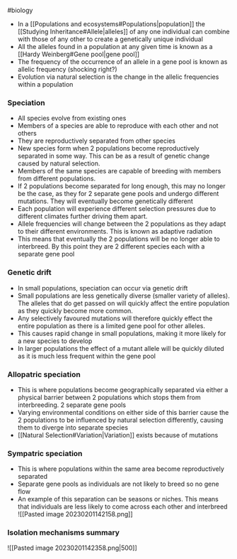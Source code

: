 #biology
- In a [[Populations and ecosystems#Populations|population]] the [[Studying Inheritance#Allele|alleles]] of any one individual can combine with those of any other to create a genetically unique individual
- All the alleles found in a population at any given time is known as a [[Hardy Weinberg#Gene pool|gene pool]]
- The frequency of the occurrence of an allele in a gene pool is known as allelic frequency (shocking right?)
- Evolution via natural selection is the change in the allelic frequencies within a population

### Speciation
- All species evolve from existing ones
- Members of a species are able to reproduce with each other and not others
- They are reproductively separated from other species
- New species form when 2 populations become reproductively separated in some way. This can be as a result of genetic change caused by natural selection.
- Members of the same species are capable of breeding with members from different populations.
- If 2 populations become separated for long enough, this may no longer be the case, as they for 2 separate gene pools and undergo different mutations. They will eventually become genetically different
- Each population will experience different selection pressures due to different climates further driving them apart.
- Allele frequencies will change between the 2 populations as they adapt to their different environments. This is known as adaptive radiation
- This means that eventually the 2 populations will be no longer able to interbreed. By this point they are 2 different species each with a separate gene pool

### Genetic drift
- In small populations, speciation can occur via genetic drift
- Small populations are less genetically diverse (smaller variety of alleles). The alleles that do get passed on will quickly affect the entire population as they quickly become more common.
- Any selectively favoured mutations will therefore quickly effect the entire population as there is a limited gene pool for other alleles.
- This causes rapid change in small populations, making it more likely for a new species to develop
- In larger populations the effect of a mutant allele will be quickly diluted as it is much less frequent within the gene pool

### Allopatric speciation
- This is where populations become geographically separated via either a physical barrier between 2 populations which stops them from interbreeding. 2 separate gene pools
- Varying environmental conditions on either side of this barrier cause the 2 populations to be influenced by natural selection differently, causing them to diverge into separate species
- [[Natural Selection#Variation|Variation]] exists because of mutations

### Sympatric speciation
- This is where populations within the same area become reproductively separated
- Separate gene pools as individuals are not likely to breed so no gene flow
- An example of this separation can be seasons or niches. This means that individuals are less likely to come across each other and interbreed
![[Pasted image 20230201142158.png]]

### Isolation mechanisms summary
![[Pasted image 20230201142358.png|500]]

